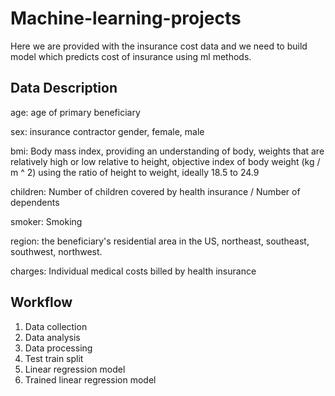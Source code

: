 # Machine-learning-projects

Here we are provided with the insurance cost data and we need to build model which predicts cost of insurance using ml methods.
## Data Description
age: age of primary beneficiary

sex: insurance contractor gender, female, male

bmi: Body mass index, providing an understanding of body, weights that are relatively high or low relative to height,
objective index of body weight (kg / m ^ 2) using the ratio of height to weight, ideally 18.5 to 24.9

children: Number of children covered by health insurance / Number of dependents

smoker: Smoking

region: the beneficiary's residential area in the US, northeast, southeast, southwest, northwest.

charges: Individual medical costs billed by health insurance

## Workflow

1. Data collection
2. Data analysis
3. Data processing
4. Test train split
5. Linear regression model
6. Trained linear regression model




